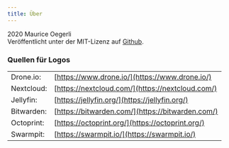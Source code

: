 ```yaml
---
title: Über
---
```


2020 Maurice Oegerli  
Veröffentlicht unter der MIT-Lizenz auf [Github](https://github.com/mauriceoegerli/homelab-portfolio).


### Quellen für Logos
|   |   |
|---|---|
|Drone.io:|[https://www.drone.io/](https://www.drone.io/)|
|Nextcloud:|[https://nextcloud.com/](https://nextcloud.com/)|
|Jellyfin:|[https://jellyfin.org/](https://jellyfin.org/)|
|Bitwarden:|[https://bitwarden.com/](https://bitwarden.com/)|
|Octoprint:|[https://octoprint.org/](https://octoprint.org/)|
|Swarmpit:|[https://swarmpit.io/](https://swarmpit.io/)|
